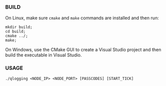 ### BUILD

On Linux, make sure `cmake` and `make` commands are installed and then run:
```
mkdir build;
cd build;
cmake ../;
make;
```

On Windows, use the CMake GUI to create a Visual Studio project and then build the executable in Visual Studio.


### USAGE
`./qlogging <NODE_IP> <NODE_PORT> [PASSCODES] [START_TICK]`
